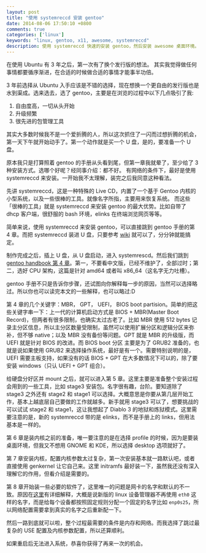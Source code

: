 ```yaml
---
layout: post
title: "使用 systemreccd 安装 gentoo"
date: 2014-08-06 17:50:10 +0800
comments: true
categories: ['linux']
keywords: "linux, gentoo, x11, awesome, systemreccd"
description: 使用 systemreccd 快速的安装 gentoo，然后安装 awesome 桌面环境。
---
```


在使用 Ubuntu 有 3 年之后，第一次有了换个发行版的想法。
其实我觉得做任何事情都要循序渐进，在合适的时候做合适的事情才能事半功倍。

3 年前选择从 Ubuntu 入手应该是不错的选择，现在想换一个更自由的发行版也是水到渠成。选来选去，选了 gentoo，主要是在浏览的过程中以下几点吸引了我:

1. 自由度高，一切从头开始
2. 升级频繁
3. 很先进的包管理工具

其实大多数时候我不是一个爱折腾的人，所以这次抓住了一闪而过想折腾的机会，第一天下午就开始动手了。第一个动作就是买一个 U 盘，是的，要准备一个 U 盘。

<!-- more -->

原本我只是打算照着 gentoo 的手册从头看到尾，但第一章我就晕了，至少给了 3 种安装方式。选哪个好呢？经同事介绍：都不好。
有网络的条件下，最好是使用 systemreccd 来安装。一开始我不太理解，装完之后我同意这种看法。

先讲 systemreccd，这是一种特殊的 Live CD，内置了一个基于 Gentoo 内核的小型系统，以及一些很棒的工具。就像名字所指，主要用来恢复系统。
而这些「很棒的工具」就是 systemreccd 来安装 gentoo 的最大优势。比如自带了 dhcp 客户端，很舒服的 bash 环境，elinks 在终端浏览网页等等。

简单来说，使用 systemreccd 来安装 gentoo，可以直接跳到 gentoo 手册的第 4 章。而把 systemreccd 装进 U 盘，只要参考 [wiki][1] 就可以了，分分钟就能搞定。

[1]: http://www.sysresccd.org/Sysresccd-manual-en_How_to_install_SystemRescueCd_on_an_USB-stick

制作完成之后，插上 U 盘，从 U 盘启动，进入 systemrescd。然后我们跳到 [gentoo handbook 第 4 章][2]。第一，不要看中文版，已经不维护了，全部过时；第二，选好 CPU 架构，这篇是针对 amd64 或者叫 x86_64（这名字无力吐槽）。

[2]:https://www.gentoo.org/doc/en/handbook/handbook-amd64.xml?part=1&chap=4

gentoo 手册不只是告诉你步骤，还试图向你解释每一步的原因，当然可以选择略过。所以你也可以读完本文的一些解释，也可以略过:D

第 4 章的几个关键字：MBR， GPT， UEFI， BIOS boot partision。简单的把这些关键字串一下：上一代的计算机启动方式是 BIOS + MBR(Master Boot Record)，但两者有很多限制，也确实太过古老了。比如 MBR 使用 512 bytes 记录主分区信息，所以主分区数量受限制，虽然可以使用扩展分区和逻辑分区来弥补，但不够 native；以及 MBR 没有备份等问题。GPT 就是 MBR 的升级版，而 UEFI 就是针对 BIOS 的改进。而 BIOS boot 分区 主要是为了 GRUB2 准备的，也就是说如果使用 GRUB2 来选择操作系统，最好是有一个。需要特别说明的是，UEFI 需要主板支持，如果没有的话 BIOS + GPT 在大多数情况下可以的，除了要安装 windows（只认 UEFI + GPT 组合）。

给硬盘分好区并 mount 之后，就可以进入第 5 章。这里主要是准备整个安装过程会用到的一些工具，比如 stage3 安装包。名字很有趣，台阶。要知道除了 stage3 之外还有 stage2 和 stage1 可以选择。大概意思是你要从第几层开始工作，基本上越底层自己要做的工作就越多。新手就用 stage3 可以了，想要挑战的可以试试 stage2 和 stage1，这让我想起了 Diablo 3 的地狱和炼狱模式。这里需要注意的是，新的 systemreccd 带的是 elinks，而不是手册上的 links，但用法基本是一样的。

第 6 章是装内核之前的准备，唯一要注意的是在选择 profile 的时候，因为是要装桌面环境，但我又不想用 GNOME 和 KDE，所以选择 desktop 选项就好了。

第 7 章安装内核，配置内核参数太过复杂，第一次安装基本就一路默认吧，或者直接使用 genkernel 让它自己来。这里 initramfs 最好装一下，虽然我还没有深入理解它的作用，但看介绍是需要的。

第 8 章开始装一些必要的软件了，这里唯一的问题是网卡的名字和默认的不一致。原因在[这里][3]有详细解释，大概是说新版的 linux 设备管理器不再使用 `eth0` 这样的名字，而是给每个设备都按照固定规则分配一个固定的名字比如 `enp0s25`，所以网络配置需要拿到真实的名字之后重新配一下。

[3]: http://www.freedesktop.org/wiki/Software/systemd/PredictableNetworkInterfaceNames/

然后一路到底就可以啦，整个过程最需要的条件是内存和网络。而我选择了跳过最复杂的 USE 配置及内核参数配置，所以还算顺利。

如果重启后无法进入系统，恭喜你获得了再来一次的机会。
